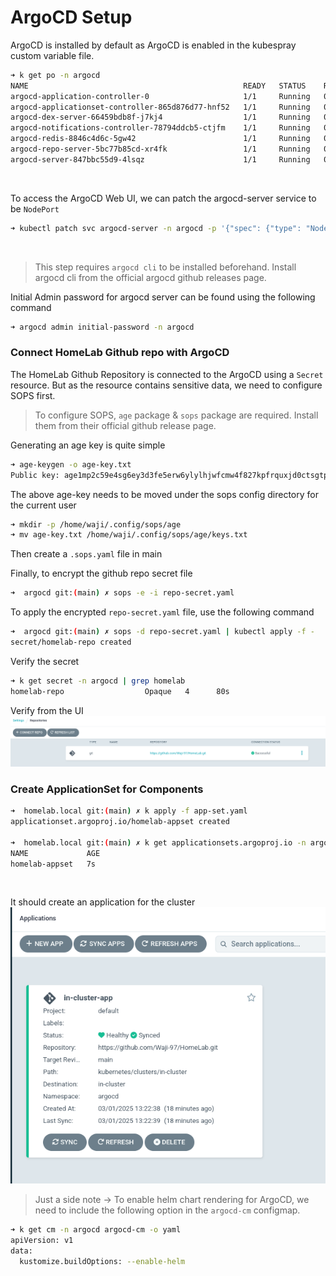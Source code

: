 # ArgoCD Setup
ArgoCD is installed by default as ArgoCD is enabled in the kubespray custom variable file.

```bash
➜ k get po -n argocd
NAME                                                READY   STATUS    RESTARTS   AGE
argocd-application-controller-0                     1/1     Running   0          32m
argocd-applicationset-controller-865d876d77-hnf52   1/1     Running   0          33h
argocd-dex-server-66459bdb8f-j7kj4                  1/1     Running   0          33h
argocd-notifications-controller-78794ddcb5-ctjfm    1/1     Running   0          33h
argocd-redis-8846c4d6c-5gw42                        1/1     Running   0          33h
argocd-repo-server-5bc77b85cd-xr4fk                 1/1     Running   0          33h
argocd-server-847bbc55d9-4lsqz                      1/1     Running   0          33h
```

<br>

To access the ArgoCD Web UI, we can patch the argocd-server service to be `NodePort`
```bash
➜ kubectl patch svc argocd-server -n argocd -p '{"spec": {"type": "NodePort"}}'
```

<br>

> This step requires `argocd cli` to be installed beforehand. Install argocd cli from the official argocd github releases page.

Initial Admin password for argocd server can be found using the following command
```bash
➜ argocd admin initial-password -n argocd
```

### Connect HomeLab Github repo with ArgoCD
The HomeLab Github Repository is connected to the ArgoCD using a `Secret` resource. But as the resource contains sensitive data, we need to configure SOPS first. 

> To configure SOPS, `age` package & `sops` package are required. Install them from their official github release page.

Generating an age key is quite simple
```bash
➜ age-keygen -o age-key.txt
Public key: age1mp2c59e4sg6ey3d3fe5erw6ylylhjwfcmw4f827kpfrquxjd0ctsgtpzag
```
The above age-key needs to be moved under the sops config directory for the current user
```bash
➜ mkdir -p /home/waji/.config/sops/age
➜ mv age-key.txt /home/waji/.config/sops/age/keys.txt
```

Then create a `.sops.yaml` file in main

Finally, to encrypt the github repo secret file
```bash
➜  argocd git:(main) ✗ sops -e -i repo-secret.yaml
```

To apply the encrypted `repo-secret.yaml` file, use the following command
```bash
➜  argocd git:(main) ✗ sops -d repo-secret.yaml | kubectl apply -f -
secret/homelab-repo created
```

Verify the secret
```bash
➜ k get secret -n argocd | grep homelab
homelab-repo                  Opaque   4      80s
```

Verify from the UI
![Repo Settings](assets/img/repo.png)


### Create ApplicationSet for Components
```bash
➜  homelab.local git:(main) ✗ k apply -f app-set.yaml 
applicationset.argoproj.io/homelab-appset created

➜  homelab.local git:(main) ✗ k get applicationsets.argoproj.io -n argocd
NAME             AGE
homelab-appset   7s
```

<br>

It should create an application for the cluster
<br>
![app](assets/img/app.png)


> Just a side note -> To enable helm chart rendering for ArgoCD, we need to include the following option in the `argocd-cm` configmap.
```bash
➜ k get cm -n argocd argocd-cm -o yaml       
apiVersion: v1
data:
  kustomize.buildOptions: --enable-helm
```